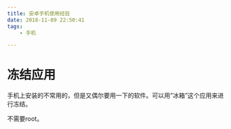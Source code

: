 ```yaml
---
title: 安卓手机使用经验
date: 2018-11-09 22:50:41
tags:
	- 手机

---
```




# 冻结应用

手机上安装的不常用的，但是又偶尔要用一下的软件。可以用“冰箱”这个应用来进行冻结。

不需要root。




